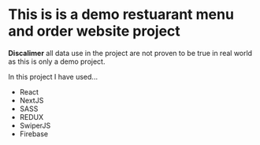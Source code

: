 # This is is a demo restuarant menu and order website project

**Discalimer** all data use in the project are not proven to be true in real world as this is only a demo project.

In this project I have used...

- React
- NextJS
- SASS
- REDUX
- SwiperJS
- Firebase
